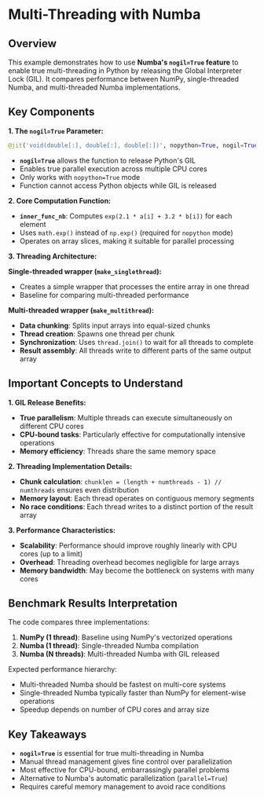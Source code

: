 # Multi-Threading with Numba

## Overview
This example demonstrates how to use **Numba's `nogil=True` feature** to enable true multi-threading in Python by releasing the Global Interpreter Lock (GIL). It compares performance between NumPy, single-threaded Numba, and multi-threaded Numba implementations.

## Key Components

**1. The `nogil=True` Parameter:**
```python
@jit('void(double[:], double[:], double[:])', nopython=True, nogil=True)
```
- **`nogil=True`** allows the function to release Python's GIL
- Enables true parallel execution across multiple CPU cores
- Only works with `nopython=True` mode
- Function cannot access Python objects while GIL is released

**2. Core Computation Function:**
- **`inner_func_nb`**: Computes `exp(2.1 * a[i] + 3.2 * b[i])` for each element
- Uses `math.exp()` instead of `np.exp()` (required for `nopython` mode)
- Operates on array slices, making it suitable for parallel processing

**3. Threading Architecture:**

**Single-threaded wrapper (`make_singlethread`):**
- Creates a simple wrapper that processes the entire array in one thread
- Baseline for comparing multi-threaded performance

**Multi-threaded wrapper (`make_multithread`):**
- **Data chunking**: Splits input arrays into equal-sized chunks
- **Thread creation**: Spawns one thread per chunk
- **Synchronization**: Uses `thread.join()` to wait for all threads to complete
- **Result assembly**: All threads write to different parts of the same output array

## Important Concepts to Understand

**1. GIL Release Benefits:**
- **True parallelism**: Multiple threads can execute simultaneously on different CPU cores
- **CPU-bound tasks**: Particularly effective for computationally intensive operations
- **Memory efficiency**: Threads share the same memory space

**2. Threading Implementation Details:**
- **Chunk calculation**: `chunklen = (length + numthreads - 1) // numthreads` ensures even distribution
- **Memory layout**: Each thread operates on contiguous memory segments
- **No race conditions**: Each thread writes to a distinct portion of the result array

**3. Performance Characteristics:**
- **Scalability**: Performance should improve roughly linearly with CPU cores (up to a limit)
- **Overhead**: Threading overhead becomes negligible for large arrays
- **Memory bandwidth**: May become the bottleneck on systems with many cores

## Benchmark Results Interpretation

The code compares three implementations:
1. **NumPy (1 thread)**: Baseline using NumPy's vectorized operations
2. **Numba (1 thread)**: Single-threaded Numba compilation
3. **Numba (N threads)**: Multi-threaded Numba with GIL released

Expected performance hierarchy:
- Multi-threaded Numba should be fastest on multi-core systems
- Single-threaded Numba typically faster than NumPy for element-wise operations
- Speedup depends on number of CPU cores and array size

## Key Takeaways

- **`nogil=True`** is essential for true multi-threading in Numba
- Manual thread management gives fine control over parallelization
- Most effective for CPU-bound, embarrassingly parallel problems
- Alternative to Numba's automatic parallelization (`parallel=True`)
- Requires careful memory management to avoid race conditions
